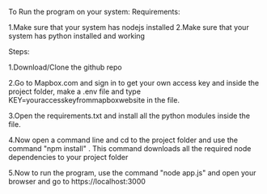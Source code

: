 To Run the program on your system: 
Requirements:

1.Make sure that your system has nodejs installed
2.Make sure that your system has python installed and working

Steps:

1.Download/Clone the github repo

2.Go to Mapbox.com and sign in to get your own access key and inside the project folder, make a .env
file and type KEY=youraccesskeyfrommapboxwebsite in the file.

3.Open the requirements.txt and install all the python modules inside the file.

4.Now open a command line and cd to the project folder and use the command "npm install" .
This command downloads all the required node dependencies to your project folder

5.Now to run the program, use the command "node app.js" and open your browser and go to https://localhost:3000
